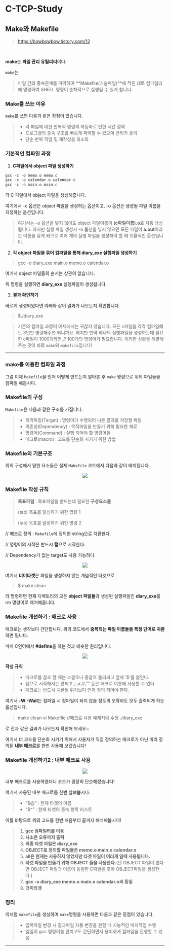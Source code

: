 # C-TCP-Study

## Make와 Makefile

> https://bowbowbow.tistory.com/12

<br/>

**make**는 **파일 관리 유틸리티**이다.

`make`는

> 파일 간의 종속관계를 파악하여 **Makefile(기술파일)**에 적힌 대로 컴파일러에 명령하여 SHELL 명령이 순차적으로 실행될 수 있게 합니다.

### Make를 쓰는 이유

`make`를 쓰면 다음과 같은 장점이 있습니다.

> - 각 파일에 대한 반복적 명령의 자동화로 인한 시간 절약
> - 프로그램의 종속 구조를 빠르게 파악할 수 있으며 관리가 용이
> - 단순 반복 작업 및 재작성을 최소화
>
> 

### 기본적인 컴파일 과정

1. **C파일에서 object 파일 생성하기**

```c
gcc -c -o memo.o memo.c
gcc -c -o calendar.o calendar.c
gcc -c -o main.o main.c
```

각 C 파일에서 object 파일을 생성해줍니다.

여기에서 -c 옵션은 object 파일을 생성하는 옵션이고, -o 옵션은 생성될 파일 이름을 지정하는 옵션입니다.

> 여기서는 -o 옵션을 넣지 않아도 object 파일이름이 **(c파일이름).o**로 자동 생성됩니다. 하지만 실행 파일 생성시 -o 옵션을 넣지 않으면 모든 파일이 **a.out**이라는 이름을 갖게 되므로 여러 개의 실행 파일을 생성해야 할 때 효율적인 옵션입니다.

2. **각 object 파일을 묶어 컴파일을 통해 diary_exe 실행파일 생성하기**

> gcc -o diary_exe main.o memo.o calendar.o

여기서 object 파일들의 순서는 상관이 없습니다.

위 명령을 실행하면 **diary_exe** 실행파일이 생성됩니다.

3. **결과 확인하기**

바르게 생성되었다면 아래와 같이 결과가 나오는지 확인합니다.

> $./diary_exe

> 기존의 컴파일 과정이 예제에서는 귀찮지 않습니다. 모든 c파일을 각각 컴파일해도 3번만 명령해주면 되니까요. 하지만 만약 하나의 실행파일을 생성하는데 필요한 c파일이 1000개라면..? 100개의 명령어가 필요합니다. 이러한 상황을 해결해주는 것이 바로 `make`와 `makefile`입니다!

<hr/>

### make를 이용한 컴파일 과정

그럼 이제 `Makefile`을 먼저 어떻게 만드는지 알아본 후 `make` 명령으로 위의 파일들을 컴파일 해봅시다.



### Makefile의 구성

`Makefile`은 다음과 같은 구조를 가집니다.

> - 목적파일(Target) : 명령어가 수행되어 나온 결과를 저장할 파일
> - 의존성(Dependency) : 목적파일을 만들기 위해 필요한 재료
> - 명령어(Command) : 실행 되어야 할 명령어들
> - 매크로(macro) : 코드를 단순화 시키기 위한 방법
>
> 



### Makefile의 기본구조

위의 구성에서 말한 요소들은 실제 `Makefile` 코드에서 다음과 같이 배치됩니다.

<center><image src="./images/makefile.PNG"></image></center>



### Makefile 작성 규칙

> **목표파일** : 목표파일을 만드는데 필요한 **구성요소들**
>
> (tab)	목표를 달성하기 위한 명령 1
>
> (tab)	목표를 달성하기 위한 명령 2
>
> 

// 매크로 정의 : `Makefile`에 정의한 string으로 치환한다.

// 명령어의 시작은 반드시 **탭**으로 시작한다.

// Dependency가 없는 target도 사용 가능하다.



<center><image src="./images/makefile2.PNG"></image></center>

여기서 **더미타겟**은 파일을 생성하지 않는 개념적인 타겟으로

> $ make clean

라 명령하면 현재 디렉토리의 모든 **object 파일들**과 생성된 실행파일인 **diary_exe**를 rm 명령어로 제거해줍니다.



### Makefile 개선하기 : 매크로 사용

매크로는 생각보다 간단합니다. 위의 코드에서 **중복되는 파일 이름들을 특정 단어로 치환**하면 됩니다.

마치 C언어에서 **#define**을 하는 것과 비슷한 원리입니다.

<center><image src="./images/macro.PNG"></image></center>



**작성 규칙**

> - 매크로를 참조 할 때는 소괄호나 중괄호 둘러싸고 앞에 '$'를 붙인다.
> - 탭으로 시작해서는 안되고 ,:,=,#,"" 등은 매크로 이름에 사용할 수 없다.
> - 매크로는 반드시 치환될 위치보다 먼저 정의 되어야 한다.
>
> 

여기서 **-W -Wall**는 컴파일 시 컴파일이 되지 않을 정도의 오류라도 모두 출력되게 하는 옵션입니다.



> make clean
> vi Makefile //매크로 사용 예제처럼 수정
> ./diary_exe

로 전과 같은 결과가 나오는지 확인해 보세요~

여기서 더 코드를 단순화 시키기 위해서 사용자가 직접 정의하는 매크로가 아닌 미리 정의된 **내부 매크로**를 한번 사용해 보겠습니다!



### Makefile 개선하기2 : 내부 매크로 사용

<center><image src="./images/macro2.PNG"></image></center>

내부 매크로를 사용하였더니 코드가 굉장히 단순해졌습니다!

여기서 사용된 내부 매크로를 한번 살펴봅시다.

> - "$@" : 현재 타겟의 이름
> - "$^" : 현재 타겟의 종속 항목 리스트
>
> 

이를 바탕으로 위의 코드를 한번 처음부터 끝까지 해석해봅시다!

> 1. **gcc 컴파일러를 이용**
> 2. **사소한 오류까지 출력**
> 3. **최종 타겟 파일은 diary_exe**
> 4. **OBJECT로 정의할 파일들은 memo.o main.o calendar.o**
> 5. **all은 현재는 사용하지 않았지만 타겟 파일이 여러개 일때 사용됩니다.**
> 6. **타겟 파일을 만들기 위해 OBJECT 들을 사용한다.**(단 OBJECT 파일이 없다면 OBJECT 파일과 이름이 동일한 C파일을 찾아 OBJECT파일을 생성한다.)
> 7. **gcc -o diary_exe memo.o main.o calendar.o과 동일**
> 8. **더미타겟**



### 정리

이처럼 `makefile`을 생성하여  `make`명령을 사용하면 다음과 같은 장점이 있습니다.

> - 입력파일 변경 시 결과파일 자동 변경을 원할 때 지능적인 배치작업 수행
> - 일일이 gcc 명령어를 안치고도 간단하면서 용이하게 컴파일을 진행할 수 있음

<hr/>

